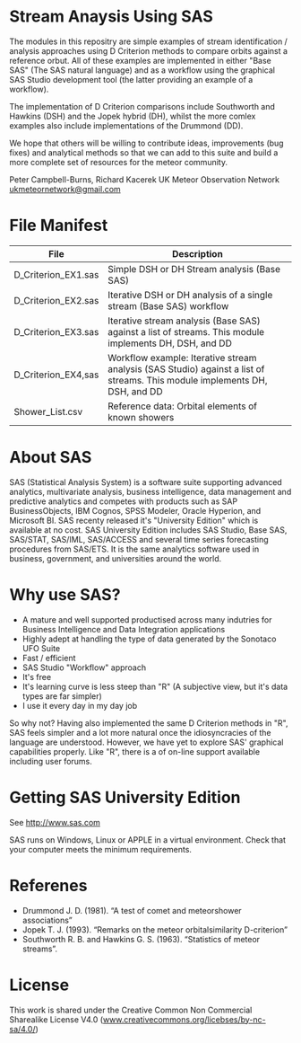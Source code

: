 # Stream Anaysis Using SAS

The modules in this repositry are simple examples of stream identification / analysis approaches using D Criterion methods to compare orbits against a reference orbut. All of these examples are implemented in either "Base SAS" (The SAS natural language) and as a workflow using the graphical SAS Studio development tool (the latter providing an example of a workflow).

The implementation of D Criterion comparisons include Southworth and Hawkins (DSH) and the Jopek hybrid (DH), whilst the more comlex examples also include implementations of the Drummond (DD).     

We hope that others will be willing to contribute ideas, improvements (bug fixes) and analytical methods so that we can add to this suite and build a more complete set of resources for the meteor community.

Peter Campbell-Burns, Richard Kacerek
UK Meteor Observation Network
ukmeteornetwork@gmail.com

# File Manifest

|File|Description|
|----|-----------|
|D_Criterion_EX1.sas|Simple DSH or DH Stream analysis (Base SAS) |
|D_Criterion_EX2.sas|Iterative DSH or DH analysis of a single stream (Base SAS) workflow|
|D_Criterion_EX3.sas|Iterative stream analysis (Base SAS) against a list of streams.  This module implements DH, DSH, and DD|
|D_Criterion_EX4,sas|Workflow example: Iterative stream analysis (SAS Studio) against a list of streams.  This module implements DH, DSH, and DD|
|Shower_List.csv|Reference data: Orbital elements of known showers|

# About SAS

SAS (Statistical Analysis System) is a software suite supporting advanced analytics, multivariate analysis, business intelligence, data management and predictive analytics and competes with products such as SAP BusinessObjects, IBM Cognos, SPSS Modeler, Oracle Hyperion, and Microsoft BI.  SAS recenty released it's "University Edition" which is available at no cost.  SAS University Edition includes SAS Studio, Base SAS, SAS/STAT, SAS/IML, SAS/ACCESS and several time series forecasting procedures from SAS/ETS. It is the same analytics software used in  business, government, and universities around the world.

# Why use SAS?

- A mature and well supported productised across many indutries for Business Intelligence and Data Integration applications
- Highly adept at handling the type of data generated by the Sonotaco UFO Suite
- Fast / efficient
- SAS Studio "Workflow" approach
- It's free
- It's learning curve is less steep than "R" (A subjective view, but it's data types are far simpler)
- I use it every day in my day job

So why not?  Having also implemented the same D Criterion methods in "R", SAS feels simpler and a lot more natural once the idiosyncracies of the language are understood.  However, we have yet to explore SAS' graphical capabilities properly. Like "R", there is a of on-line support available including user forums.

# Getting SAS University Edition

See http://www.sas.com

SAS runs on Windows, Linux or APPLE in a virtual environment.  Check that your computer meets the minimum requirements.

# Referenes

- Drummond J. D. (1981). “A test of comet and meteorshower associations”
- Jopek T. J. (1993). “Remarks on the meteor orbitalsimilarity D-criterion”
- Southworth R. B. and Hawkins G. S. (1963). “Statistics of meteor streams”.

# License

This work is shared under the Creative Common  Non Commercial Sharealike License V4.0 (www.creativecommons.org/licebses/by-nc-sa/4.0/)
